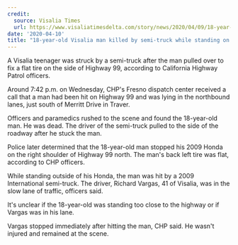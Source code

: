 ```yaml
---
credit:
  source: Visalia Times
  url: https://www.visaliatimesdelta.com/story/news/2020/04/09/18-year-old-visalia-man-killed-semi-truck-highway-99/5127762002/
date: '2020-04-10'
title: "18-year-old Visalia man killed by semi-truck while standing on the side of Highway 99"
---
```

A Visalia teenager was struck by a semi-truck after the man pulled over to fix a flat tire on the side of Highway 99, according to California Highway Patrol officers.

Around 7:42 p.m. on Wednesday, CHP's Fresno dispatch center received a call that a man had been hit on Highway 99 and was lying in the northbound lanes, just south of Merritt Drive in Traver.

Officers and paramedics rushed to the scene and found the 18-year-old man. He was dead. The driver of the semi-truck pulled to the side of the roadway after he stuck the man. 

Police later determined that the 18-year-old man stopped his 2009 Honda on the right shoulder of Highway 99 north. The man's back left tire was flat, according to CHP officers.  

While standing outside of his Honda, the man was hit by a 2009 International semi-truck. The driver, Richard Vargas, 41 of Visalia, was in the slow lane of traffic, officers said.

It's unclear if the 18-year-old was standing too close to the highway or if Vargas was in his lane. 

Vargas stopped immediately after hitting the man, CHP said. He wasn't injured and remained at the scene.  
